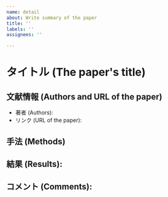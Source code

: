 ```yaml
---
name: detail
about: Write summary of the paper
title: ''
labels: ''
assignees: ''

---
```


# タイトル (The paper's title)

## 文献情報 (Authors and URL of the paper)
- 著者 (Authors):
- リンク (URL of the paper):

## 手法 (Methods)


## 結果 (Results):


## コメント (Comments):

